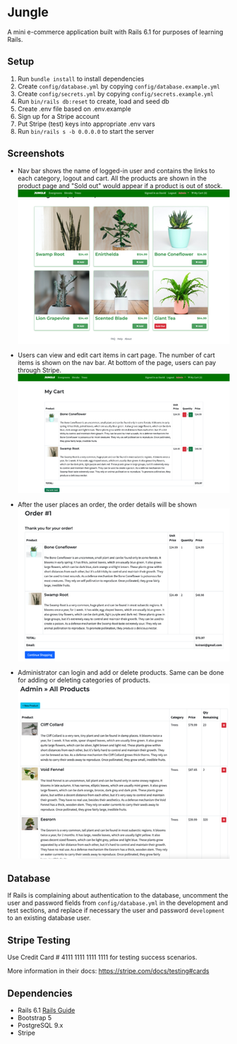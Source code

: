 # Jungle

A mini e-commerce application built with Rails 6.1 for purposes of learning Rails.

## Setup

1. Run `bundle install` to install dependencies
2. Create `config/database.yml` by copying `config/database.example.yml`
3. Create `config/secrets.yml` by copying `config/secrets.example.yml`
4. Run `bin/rails db:reset` to create, load and seed db
5. Create .env file based on .env.example
6. Sign up for a Stripe account
7. Put Stripe (test) keys into appropriate .env vars
8. Run `bin/rails s -b 0.0.0.0` to start the server

## Screenshots
- Nav bar shows the name of logged-in user and contains the links to each category, logout and cart. All the products are shown in the product page and "Sold out" would appear if a product is out of stock.
!["Product page"](https://github.com/lyjeileen/Jungle/blob/master/docs/Product%20page.png?raw=true)

- Users can view and edit cart items in cart page. The number of cart items is shown on the nav bar. At bottom of the page, users can pay through Stripe.
!["Cart page"](https://github.com/lyjeileen/Jungle/blob/master/docs/Cart%20page.png?raw=true)

- After the user places an order, the order details will be shown
!["Order page"](https://github.com/lyjeileen/Jungle/blob/master/docs/Order%20page.png?raw=true)

- Administrator can login and add or delete products. Same can be done for adding or deleting categories of products.
!["Admin product page"](https://github.com/lyjeileen/Jungle/blob/master/docs/Admin%20product%20page.png?raw=true)

## Database

If Rails is complaining about authentication to the database, uncomment the user and password fields from `config/database.yml` in the development and test sections, and replace if necessary the user and password `development` to an existing database user.

## Stripe Testing

Use Credit Card # 4111 1111 1111 1111 for testing success scenarios.

More information in their docs: <https://stripe.com/docs/testing#cards>

## Dependencies

- Rails 6.1 [Rails Guide](http://guides.rubyonrails.org/v6.1/)
- Bootstrap 5
- PostgreSQL 9.x
- Stripe
